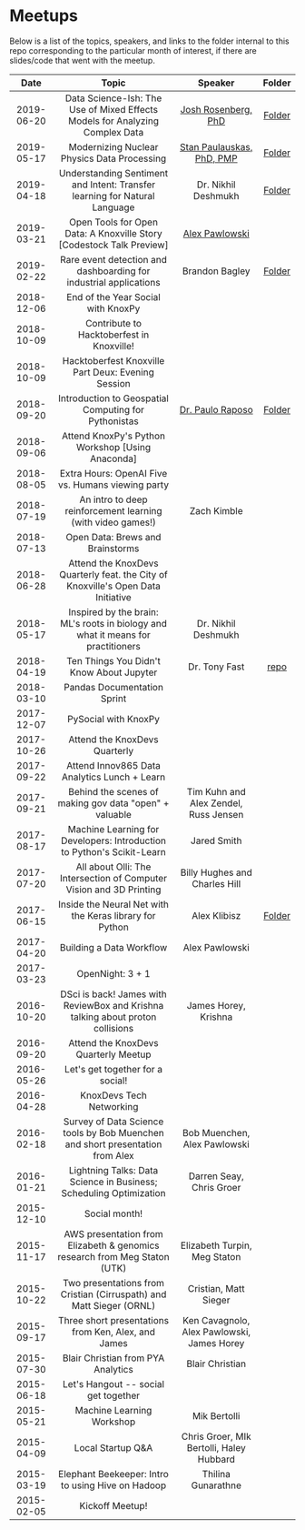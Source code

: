 # Meetups
Below is a list of the topics, speakers, and links to the folder internal to this repo corresponding to the particular month of interest, if there are slides/code that went with the meetup.

|    Date    |                            Topic                             |                      Speaker                       |                 Folder                  |
| :--------: | :----------------------------------------------------------: | :------------------------------------------------: | :-------------------------------------: |
| 2019-06-20 |         Data Science-Ish: The Use of Mixed Effects Models for Analyzing Complex Data          |             [Josh Rosenberg, PhD](https://github.com/jrosen48)              |           [Folder](/2019_06)            |
| 2019-05-17 |         Modernizing Nuclear Physics Data Processing          |             [Stan Paulauskas, PhD, PMP](https://github.com/spaulaus)              |           [Folder](/2019_05)            |
| 2019-04-18 | Understanding Sentiment and Intent: Transfer learning for Natural Language |                Dr. Nikhil Deshmukh                 |           [Folder](/2019_04)            |
| 2019-03-21 | Open Tools for Open Data: A Knoxville Story [Codestock Talk Preview] | [Alex Pawlowski](https://github.com/alexpawlowski) |                                         |
| 2019-02-22 | Rare event detection and dashboarding for industrial applications |                   Brandon Bagley                   |           [Folder](/2019_02)            |
| 2018-12-06 |              End of the Year Social with KnoxPy              |                                                    |                                         |
| 2018-10-09 |          Contribute to Hacktoberfest in Knoxville!           |                                                    |                                         |
| 2018-10-09 |      Hacktoberfest Knoxville Part Deux: Evening Session      |                                                    |                                         |
| 2018-09-20 |     Introduction to Geospatial Computing for Pythonistas     |                  [Dr. Paulo Raposo](https://github.com/paulojraposo)                  |           [Folder](/2018_09)            |
| 2018-09-06 |       Attend KnoxPy's Python Workshop [Using Anaconda]       |                                                    |                                         |
| 2018-08-05 |      Extra Hours: OpenAI Five vs. Humans viewing party       |                                                    |                                         |
| 2018-07-19 | An intro to deep reinforcement learning (with video games!)  |                    Zach Kimble                     |                                         |
| 2018-07-13 |               Open Data: Brews and Brainstorms               |                                                    |                                         |
| 2018-06-28 | Attend the KnoxDevs Quarterly feat. the City of Knoxville's Open Data Initiative |                                                    |                                         |
| 2018-05-17 | Inspired by the brain: ML's roots in biology and what it means for practitioners |                Dr. Nikhil Deshmukh                 |                                         |
| 2018-04-19 |           Ten Things You Didn't Know About Jupyter           |                   Dr. Tony Fast                    | [repo](https://github.com/tonyfast/ten) |
| 2018-03-10 |                 Pandas Documentation Sprint                  |                                                    |                                         |
| 2017-12-07 |                     PySocial with KnoxPy                     |                                                    |                                         |
| 2017-10-26 |                Attend the KnoxDevs Quarterly                 |                                                    |                                         |
| 2017-09-22 |         Attend Innov865 Data Analytics Lunch + Learn         |                                                    |                                         |
| 2017-09-21 |    Behind the scenes of making gov data "open" + valuable    |       Tim Kuhn and Alex Zendel, Russ Jensen        |                                         |
| 2017-08-17 | Machine Learning for Developers: Introduction to Python's Scikit-Learn |                    Jared Smith                     |                                         |
| 2017-07-20 | All about Olli: The Intersection of Computer Vision and 3D Printing |           Billy Hughes and Charles Hill            |                                         |
| 2017-06-15 |   Inside the Neural Net with the Keras library for Python    |                    Alex Klibisz                    |           [Folder](/2017_06)            |
| 2017-04-20 |                   Building a Data Workflow                   |                   Alex Pawlowski                   |                                         |
| 2017-03-23 |                       OpenNight: 3 + 1                       |                                                    |                                         |
| 2016-10-20 | DSci is back! James with ReviewBox and Krishna talking about proton collisions |                James Horey, Krishna                |                                         |
| 2016-09-20 |             Attend the KnoxDevs Quarterly Meetup             |                                                    |                                         |
| 2016-05-26 |               Let's get together for a social!               |                                                    |                                         |
| 2016-04-28 |                   KnoxDevs Tech Networking                   |                                                    |                                         |
| 2016-02-18 | Survey of Data Science tools by Bob Muenchen and short presentation from Alex |            Bob Muenchen, Alex Pawlowski            |                                         |
| 2016-01-21 | Lightning Talks: Data Science in Business; Scheduling Optimization |              Darren Seay, Chris Groer              |                                         |
| 2015-12-10 |                        Social month!                         |                                                    |                                         |
| 2015-11-17 | AWS presentation from Elizabeth & genomics research from Meg Staton (UTK) |            Elizabeth Turpin, Meg Staton            |                                         |
| 2015-10-22 | Two presentations from Cristian (Cirruspath) and Matt Sieger (ORNL) |               Cristian, Matt Sieger                |                                         |
| 2015-09-17 |     Three short presentations from Ken, Alex, and James      |     Ken Cavagnolo, Alex Pawlowski, James Horey     |                                         |
| 2015-07-30 |              Blair Christian from PYA Analytics              |                  Blair Christian                   |                                         |
| 2015-06-18 |             Let's Hangout -- social get together             |                                                    |                                         |
| 2015-05-21 |                  Machine Learning Workshop                   |                    Mik Bertolli                    |                                         |
| 2015-04-09 |                      Local Startup Q&A                       |      Chris Groer, MIk Bertolli, Haley Hubbard      |                                         |
| 2015-03-19 |      Elephant Beekeeper: Intro to using Hive on Hadoop       |                 Thilina Gunarathne                 |                                         |
| 2015-02-05 |                       Kickoff Meetup!                        |                                                    |                                         |

